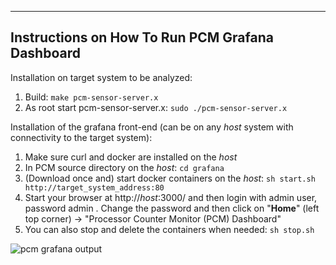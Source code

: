 --------------------------------------------------------------------------------
Instructions on How To Run PCM Grafana Dashboard
--------------------------------------------------------------------------------

Installation on target system to be analyzed:
1.  Build: `make pcm-sensor-server.x`
2.  As root start pcm-sensor-server.x: `sudo ./pcm-sensor-server.x`


Installation of the grafana front-end (can be on any *host* system with connectivity to the target system):
1.  Make sure curl and docker are installed on the *host*
2.  In PCM source directory on the *host*: `cd grafana`
3.  (Download once and) start docker containers on the *host*: `sh start.sh http://target_system_address:80`
4.  Start your browser at http://*host*:3000/ and then login with admin user, password admin . Change the password and then click on "**Home**" (left top corner) -> "Processor Counter Monitor (PCM) Dashboard"
5.  You can also stop and delete the containers when needed: `sh stop.sh`

![pcm grafana output](https://raw.githubusercontent.com/wiki/opcm/pcm/pcm-dashboard.png)
